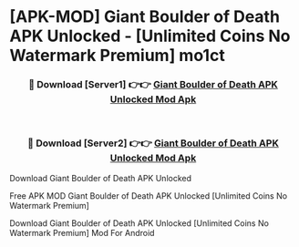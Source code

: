 # [APK-MOD] Giant Boulder of Death APK Unlocked - [Unlimited Coins No Watermark Premium] mo1ct



<div align="center">
<h3>🔴 Download [Server1] 👉👉 <a href="https://momento.my/?title=Giant_Boulder_of_Death_APK_Unlocked">Giant Boulder of Death APK Unlocked Mod Apk</a></h3><br>

<h3>🔴 Download [Server2] 👉👉 <a href="https://momento.my/?title=Giant_Boulder_of_Death_APK_Unlocked">Giant Boulder of Death APK Unlocked Mod Apk</a></h3>
</div>



Download Giant Boulder of Death APK Unlocked 

Free APK MOD Giant Boulder of Death APK Unlocked [Unlimited Coins No Watermark Premium]

Download Giant Boulder of Death APK Unlocked [Unlimited Coins No Watermark Premium] Mod For Android
